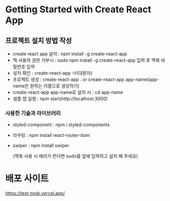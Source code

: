 # Getting Started with Create React App

## 프로젝트 설치 방법 작성

- create react app 설치 : npm install -g create-react-app
- 맥 사용자 권한 거부시 : sudo npm install -g create-react-app 입력 후 맥북 비밀번호 입력
- 설치 확인 : create-react-app -V(대문자)
- 프로젝트 생성 : create-react-app . or create-react-app app-name(app-name은 원하는 이름으로 생성하기)
- create-react-app app-name로 설치 시 : cd app-name
- 샘플 앱 실행 : npm start(http://localhost:3000)

### 사용한 기술과 라이브러리

- styled-component : npm i styled-components
- 라우팅 : npm install react-router-dom
- swiper : npm install swiper

  (맥북 사용 시 에러가 뜬다면 sudo를 앞에 입력하고 설치 해 주세요)

# 배포 사이트

https://test-toob.vercel.app/

